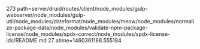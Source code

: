 273 path=server/druid/routes/client/node_modules/gulp-webserver/node_modules/gulp-util/node_modules/dateformat/node_modules/meow/node_modules/normalize-package-data/node_modules/validate-npm-package-license/node_modules/spdx-correct/node_modules/spdx-license-ids/README.md
27 atime=1460361188.555184
